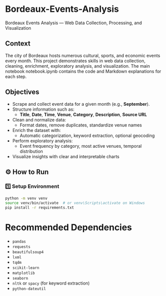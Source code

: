 # Bordeaux-Events-Analysis
Bordeaux Events Analysis — Web Data Collection, Processing, and Visualization

## Context

The city of Bordeaux hosts numerous cultural, sports, and economic events every month. This project demonstrates skills in web data collection, cleaning, enrichment, exploratory analysis, and visualization. The main notebook notebook.ipynb contains the code and Markdown explanations for each step.

## Objectives
- Scrape and collect event data for a given month (e.g., **September**).
- Structure information such as:
  - **Title**, **Date**, **Time**, **Venue**, **Category**, **Description**, **Source URL**
- Clean and normalize data:
  - Format dates, remove duplicates, standardize venue names
- Enrich the dataset with:
  - Automatic categorization, keyword extraction, optional geocoding
- Perform exploratory analysis:
  - Event frequency by category, most active venues, temporal distribution
- Visualize insights with clear and interpretable charts
## ⚙️ How to Run

### 1️⃣ Setup Environment
```bash
python -m venv venv
source venv/bin/activate  # or venv\Scripts\activate on Windows
pip install -r requirements.txt
```
# Recommended Dependencies

- `pandas`
- `requests`
- `beautifulsoup4`
- `lxml`
- `tqdm`
- `scikit-learn`
- `matplotlib`
- `seaborn`
- `nltk` or `spacy` (for keyword extraction)
- `python-dateutil`
